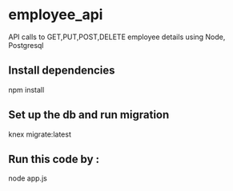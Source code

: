 # employee_api
API calls to GET,PUT,POST,DELETE employee details using Node, Postgresql

## Install dependencies
npm install

## Set up the db and run migration
knex migrate:latest

## Run this code by :
node app.js
